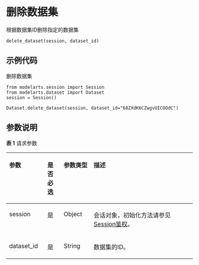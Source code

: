 # 删除数据集<a name="modelarts_04_0331"></a>

根据数据集ID删除指定的数据集

```
delete_dataset(session, dataset_id)
```

## 示例代码<a name="section91841932194618"></a>

删除数据集

```
from modelarts.session import Session
from modelarts.dataset import Dataset
session = Session()

Dataset.delete_dataset(session, dataset_id="68ZXdK6CZwgvUICOOdC")
```

## 参数说明<a name="section1839161244813"></a>

**表 1**  请求参数

<a name="table5852141022412"></a>
<table><thead align="left"><tr id="row1385213107249"><th class="cellrowborder" valign="top" width="20.47%" id="mcps1.2.5.1.1"><p id="p5852161020240"><a name="p5852161020240"></a><a name="p5852161020240"></a>参数</p>
</th>
<th class="cellrowborder" valign="top" width="8.77%" id="mcps1.2.5.1.2"><p id="p13852121020246"><a name="p13852121020246"></a><a name="p13852121020246"></a>是否必选</p>
</th>
<th class="cellrowborder" valign="top" width="16.04%" id="mcps1.2.5.1.3"><p id="p885371052410"><a name="p885371052410"></a><a name="p885371052410"></a>参数类型</p>
</th>
<th class="cellrowborder" valign="top" width="54.72%" id="mcps1.2.5.1.4"><p id="p885317103248"><a name="p885317103248"></a><a name="p885317103248"></a>描述</p>
</th>
</tr>
</thead>
<tbody><tr id="row1685321016244"><td class="cellrowborder" valign="top" width="20.47%" headers="mcps1.2.5.1.1 "><p id="p9973114195119"><a name="p9973114195119"></a><a name="p9973114195119"></a>session</p>
</td>
<td class="cellrowborder" valign="top" width="8.77%" headers="mcps1.2.5.1.2 "><p id="p184616124511"><a name="p184616124511"></a><a name="p184616124511"></a>是</p>
</td>
<td class="cellrowborder" valign="top" width="16.04%" headers="mcps1.2.5.1.3 "><p id="p58451312185117"><a name="p58451312185117"></a><a name="p58451312185117"></a>Object</p>
</td>
<td class="cellrowborder" valign="top" width="54.72%" headers="mcps1.2.5.1.4 "><p id="zh-cn_topic_0160436006_p1689152543"><a name="zh-cn_topic_0160436006_p1689152543"></a><a name="zh-cn_topic_0160436006_p1689152543"></a>会话对象，初始化方法请参见<a href="Session鉴权概述.md">Session鉴权</a>。</p>
</td>
</tr>
<tr id="row15853171062416"><td class="cellrowborder" valign="top" width="20.47%" headers="mcps1.2.5.1.1 "><p id="p118531110162410"><a name="p118531110162410"></a><a name="p118531110162410"></a>dataset_id</p>
</td>
<td class="cellrowborder" valign="top" width="8.77%" headers="mcps1.2.5.1.2 "><p id="p28532103247"><a name="p28532103247"></a><a name="p28532103247"></a>是</p>
</td>
<td class="cellrowborder" valign="top" width="16.04%" headers="mcps1.2.5.1.3 "><p id="p28537107248"><a name="p28537107248"></a><a name="p28537107248"></a>String</p>
</td>
<td class="cellrowborder" valign="top" width="54.72%" headers="mcps1.2.5.1.4 "><p id="p1053221675212"><a name="p1053221675212"></a><a name="p1053221675212"></a>数据集的ID。</p>
</td>
</tr>
</tbody>
</table>

